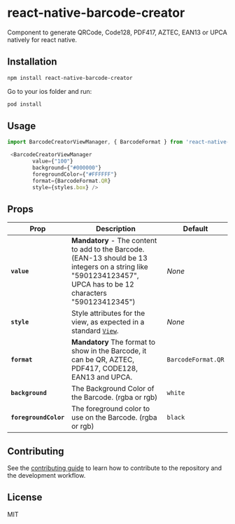 # react-native-barcode-creator

Component to generate QRCode, Code128, PDF417, AZTEC, EAN13 or UPCA natively for react native.

## Installation

```sh
npm install react-native-barcode-creator
```
Go to your ios folder and run:
```sh
pod install
```

## Usage

```js
import BarcodeCreatorViewManager, { BarcodeFormat } from 'react-native-barcode-creator';

 <BarcodeCreatorViewManager
        value={"100"}
        background={"#000000"}
        foregroundColor={"#FFFFFF"}
        format={BarcodeFormat.QR}
        style={styles.box} />

```

## Props

| Prop           | Description                                                                                                                                                                                                                                                                     | Default                                                                                                             |
| -------------- | ------------------------------------------------------------------------------------------------------------------------------------------------------------------------------------------------------------------------------------------------------------------------------- | ------------------------------------------------------------------------------------------------------------------- |
| **`value`**   | **Mandatory** - The content to add to the Barcode. (EAN-13 should be 13 integers on a string like "5901234123457", UPCA has to be 12 characters "590123412345") | _None_                                                                                                              |
| **`style`**    | Style attributes for the view, as expected in a standard [`View`](https://facebook.github.io/react-native/docs/layout-props.html).                                                                                                                                              | _None_ |
| **`format`**     | **Mandatory** The format to show in the Barcode, it can be QR, AZTEC, PDF417, CODE128, EAN13 and UPCA.                                                                                                                                                                                                             | `BarcodeFormat.QR`                                                                                                              |
| **`background`** | The Background Color of the Barcode. (rgba or rgb)                                                                                                                                        | `white`                                                                                                             |
| **`foregroundColor`** | The foreground color to use on the Barcode. (rgba or rgb)                                                                                                                                          | `black`



## Contributing

See the [contributing guide](CONTRIBUTING.md) to learn how to contribute to the repository and the development workflow.

## License

MIT
